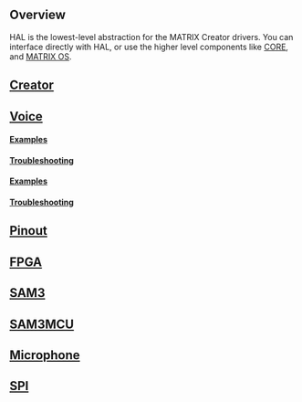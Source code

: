 ## Overview

HAL is the lowest-level abstraction for the MATRIX Creator drivers. You can interface directly with HAL, or use the higher level components like [CORE](../matrix-core/index.md), and [MATRIX OS](../matrix-os/index.md).

## [Creator](/Reference/creator.md)

## [Voice](/Reference/voice.md)

#### [Examples](/HAL/examples.md)

#### [Troubleshooting](/HAL/troubleshooting.md)

#### [Examples](/MALOS/example.md)

#### [Troubleshooting](/MALOS/troubleshooting.md)

## [Pinout](/Reference/pinout.md)

## [FPGA](/Hardware/fpga.md)

## [SAM3](/Hardware/Sam3.md)

## [SAM3MCU](/Hardware/sam3mcu-programming.md)

## [Microphone](/Hardware/microphone.md)

## [SPI](/Hardware/SPI.md)
